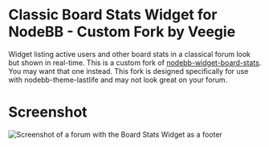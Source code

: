 # Classic Board Stats Widget for NodeBB - Custom Fork by Veegie

Widget listing active users and other board stats in a classical forum look but shown in real-time. This is a custom fork of [nodebb-widget-board-stats](https://github.com/psychobunny/nodebb-widget-board-stats). You may want that one instead. This fork is designed specifically for use with nodebb-theme-lastlife and may not look great on your forum.

# Screenshot

![Screenshot of a forum with the Board Stats Widget as a footer](https://i.imgur.com/Tn5Vw2i.png)